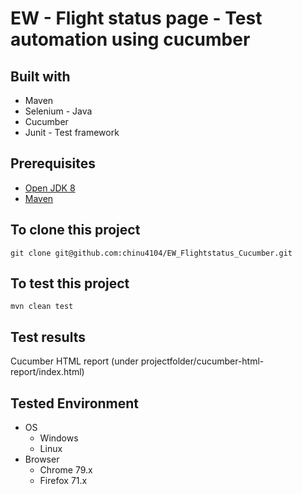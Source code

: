 # EW - Flight status page - Test automation using cucumber

## Built with
* Maven 
* Selenium - Java
* Cucumber 
* Junit - Test framework

## Prerequisites

* [Open JDK 8](https://docs.oracle.com/cd/E19182-01/821-0917/inst_jdk_javahome_t/index.html)
* [Maven](https://maven.apache.org/install.html) 

## To clone this project 
```
git clone git@github.com:chinu4104/EW_Flightstatus_Cucumber.git
```

## To test this project
```
mvn clean test
```

## Test results
Cucumber HTML report (under projectfolder/cucumber-html-report/index.html)

## Tested Environment
* OS 
  * Windows
  * Linux
* Browser
  * Chrome 79.x
  * Firefox 71.x
